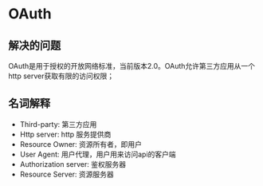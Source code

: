 # OAuth

## 解决的问题

OAuth是用于授权的开放网络标准，当前版本2.0。OAuth允许第三方应用从一个http server获取有限的访问权限；

## 名词解释
* Third-party: 第三方应用
* Http server: http 服务提供商
* Resource Owner: 资源所有者，即用户
* User Agent: 用户代理，用户用来访问api的客户端
* Authorization server: 鉴权服务器
* Resource Server: 资源服务器